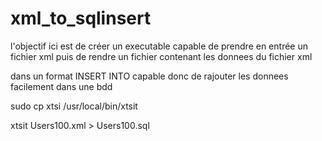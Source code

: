 # xml_to_sqlinsert

l'objectif ici est de créer un executable capable de prendre en entrée un fichier xml
puis de rendre un fichier contenant les donnees du fichier xml 

dans un format INSERT INTO
capable donc de rajouter les donnees facilement dans une bdd


sudo cp xtsi /usr/local/bin/xtsit

xtsit Users100.xml > Users100.sql


